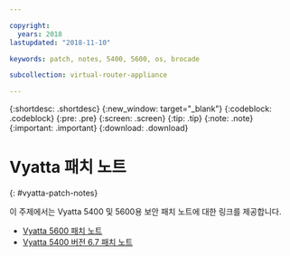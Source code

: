 ```yaml
---

copyright:
  years: 2018
lastupdated: "2018-11-10"

keywords: patch, notes, 5400, 5600, os, brocade

subcollection: virtual-router-appliance

---
```


{:shortdesc: .shortdesc}
{:new_window: target="_blank"}
{:codeblock: .codeblock}
{:pre: .pre}
{:screen: .screen}
{:tip: .tip}
{:note: .note}
{:important: .important}
{:download: .download}


# Vyatta 패치 노트
{: #vyatta-patch-notes}

이 주제에서는 Vyatta 5400 및 5600용 보안 패치 노트에 대한 링크를 제공합니다.

* [Vyatta 5600 패치 노트](/docs/infrastructure/virtual-router-appliance?topic=virtual-router-appliance-at-t-vyatta-5600-vrouter-software-patches)
* [Vyatta 5400 버전 6.7 패치 노트](/docs/infrastructure/virtual-router-appliance?topic=virtual-router-appliance-at-t-vyatta-5400-vrouter-security-vulnerability-fixes)

